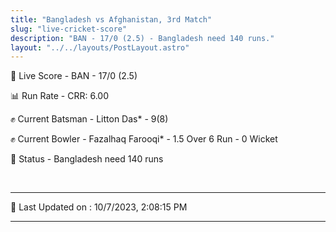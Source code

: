 ```yaml
---
title: "Bangladesh vs Afghanistan, 3rd Match"
slug: "live-cricket-score"
description: "BAN - 17/0 (2.5) - Bangladesh need 140 runs."
layout: "../../layouts/PostLayout.astro"
---
```


🔴 Live Score - BAN - 17/0 (2.5)  

📊 Run Rate - CRR: 6.00  

✊ Current Batsman - Litton Das* - 9(8)  

✊ Current Bowler - Fazalhaq Farooqi* - 1.5 Over 6 Run - 0 Wicket  

📑 Status - Bangladesh need 140 runs

<br />

***

📝 Last Updated on : 10/7/2023, 2:08:15 PM

***

